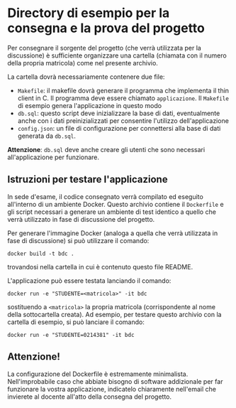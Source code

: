# Directory di esempio per la consegna e la prova del progetto

Per consegnare il sorgente del progetto (che verrà utilizzata per la discussione) è sufficiente organizzare una cartella (chiamata con il numero della propria matricola) come nel presente archivio.

La cartella dovrà necessariamente contenere due file:

- `Makefile`: il makefile dovrà generare il programma che implementa il thin client in C. Il programma deve essere chiamato `applicazione`. Il `Makefile` di esempio genera l'applicazione in questo modo
- `db.sql`: questo script deve inizializzare la base di dati, eventualmente anche con i dati preinizializzati per consentire l'utilizzo dell'applicazione
- `config.json`: un file di configurazione per connettersi alla base di dati generata da `db.sql`.

**Attenzione**: `db.sql` deve anche creare gli utenti che sono necessari all'applicazione per funzionare.


## Istruzioni per testare l'applicazione

In sede d'esame, il codice consegnato verrà compilato ed eseguito all'interno di un ambiente Docker. Questo archivio contiene il `Dockerfile` e gli script necessari a generare un ambiente di test identico a quello che verrà utilizzato in fase di discussione del progetto.

Per generare l'immagine Docker (analoga a quella che verrà utilizzata in fase di discussione) si può utilizzare il comando:

    docker build -t bdc .

trovandosi nella cartella in cui è contenuto questo file README.

L'applicazione può essere testata lanciando il comando:

    docker run -e "STUDENTE=<matricola>" -it bdc

sostituendo a `<matricola>` la propria matricola (corrispondente al nome della sottocartella creata). Ad esempio, per testare questo archivio con la cartella di esempio, si può lanciare il comando:

    docker run -e "STUDENTE=0214381" -it bdc


## Attenzione!

La configurazione del Dockerfile è estremamente minimalista. Nell'improbabile caso che abbiate bisogno di software addizionale per far funzionare la vostra applicazione, indicatelo chiaramente nell'email che invierete al docente all'atto della consegna del progetto.

